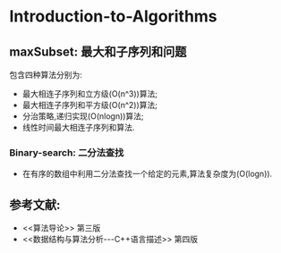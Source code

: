 # Introduction-to-Algorithms
## maxSubset: 最大和子序列和问题
包含四种算法分别为: 
* 最大相连子序列和立方级(O(n^3))算法;
* 最大相连子序列和平方级(O(n^2))算法;
* 分治策略,递归实现(O(nlogn))算法;
* 线性时间最大相连子序列和算法.
### Binary-search: 二分法查找
* 在有序的数组中利用二分法查找一个给定的元素,算法复杂度为(O(logn)).


## 参考文献:
* <<算法导论>> 第三版 
* <<数据结构与算法分析---C++语言描述>> 第四版
